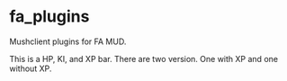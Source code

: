 # fa_plugins
Mushclient plugins for FA MUD.

This is a HP, KI, and XP bar. There are two version. One with XP and one without XP.
